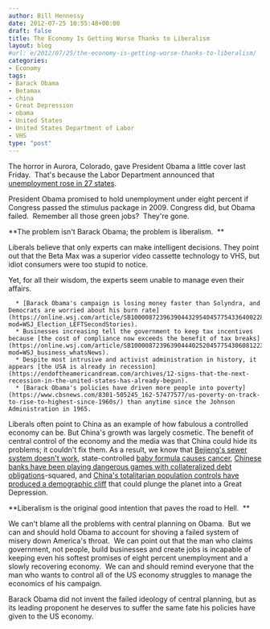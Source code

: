 ```yaml
---
author: Bill Hennessy
date: 2012-07-25 10:55:48+00:00
draft: false
title: The Economy Is Getting Worse Thanks to Liberalism
layout: blog
#url: e/2012/07/25/the-economy-is-getting-worse-thanks-to-liberalism/
categories:
- Economy
tags:
- Barack Obama
- Betamax
- china
- Great Depression
- obama
- United States
- United States Department of Labor
- VHS
type: "post"
---
```




The horror in Aurora, Colorado, gave President Obama a little cover last Friday.  That's because the Labor Department announced that [unemployment rose in 27 states](https://www.theblaze.com/stories/recovery-unemployment-spikes-in-27-states/).

President Obama promised to hold unemployment under eight percent if Congress passed the stimulus package in 2009. Congress did, but Obama failed.  Remember all those green jobs?  They're gone.

**The problem isn't Barack Obama; the problem is liberalism.  **

Liberals believe that only experts can make intelligent decisions. They point out that the Beta Max was a superior video cassette technology to VHS, but idiot consumers were too stupid to notice.

Yet, for all their wisdom, the experts seem unable to manage even their affairs.



	  * [Barack Obama's campaign is losing money faster than Solyndra, and Democrats are worried about his burn rate](https://online.wsj.com/article/SB10000872396390443295404577543364002286188.html?mod=WSJ_Election_LEFTSecondStories).
	  * Businesses increasing tell the government to keep tax incentives because [the cost of compliance now exceeds the benefit of tax breaks](https://online.wsj.com/article/SB10000872396390444025204577543060812237798.html?mod=WSJ_business_whatsNews).
	  * Despite most intrusive and activist administration in history, it appears [the USA is already in recession](https://endoftheamericandream.com/archives/12-signs-that-the-next-recession-in-the-united-states-has-already-begun).
	  * [Barack Obama's policies have driven more people into poverty](https://www.cbsnews.com/8301-505245_162-57477577/us-poverty-on-track-to-rise-to-highest-since-1960s/) than anytime since the Johnson Administration in 1965.

Liberals often point to China as an example of how fabulous a controlled economy can be. But China's growth was largely cosmetic. The benefit of central control of the economy and the media was that China could hide its problems; it couldn't fix them. As a result, we know that [Bejieng's sewer system doesn't work](https://www.businessinsider.com/beijing-flood-sewer-photo-2012-7), state-controlled [baby formula causes cancer](https://www.businessinsider.com/china-finds-cancer-causing-toxin-in-baby-formula-2012-7), [Chinese banks have been playing dangerous games with collateralized debt obligations](https://www.businessinsider.com/complete-guide-to-chinas-shadow-banking-system-2012-7)-squared, and [China's totalitarian population controls have produced a demographic cliff](https://www.businessinsider.com/china8217s-demographic-perfect-storm-the-ultimate-growth-killer-2012-7) that could plunge the planet into a Great Depression.

**Liberalism is the original good intention that paves the road to Hell.  **

We can't blame all the problems with central planning on Obama.  But we can and should hold Obama to account for shoving a failed system of misery down America's throat.  We can point out that the man who claims government, not people, build businesses and create jobs is incapable of keeping even his softest promises of eight percent unemployment and a slowly recovering economy.  We can and should remind everyone that the man who wants to control all of the US economy struggles to manage the economics of his campaign.

Barack Obama did not invent the failed ideology of central planning, but as its leading proponent he deserves to suffer the same fate his policies have given to the US economy.


